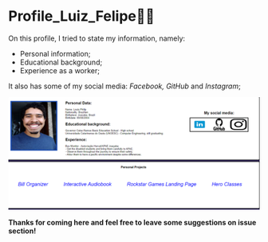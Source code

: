 # Profile_Luiz_Felipe👨‍💻

On this profile, I tried to state my information, namely:
- Personal information;
- Educational background;
- Experience as a worker;

It also has some of my social media: *Facebook, GitHub* and *Instagram*;

![Image of the page](./src/images/Opera%20Snapshot_2024-02-13_164622_127.0.0.1.png)

**Thanks for coming here and feel free to leave some suggestions on issue section!**




